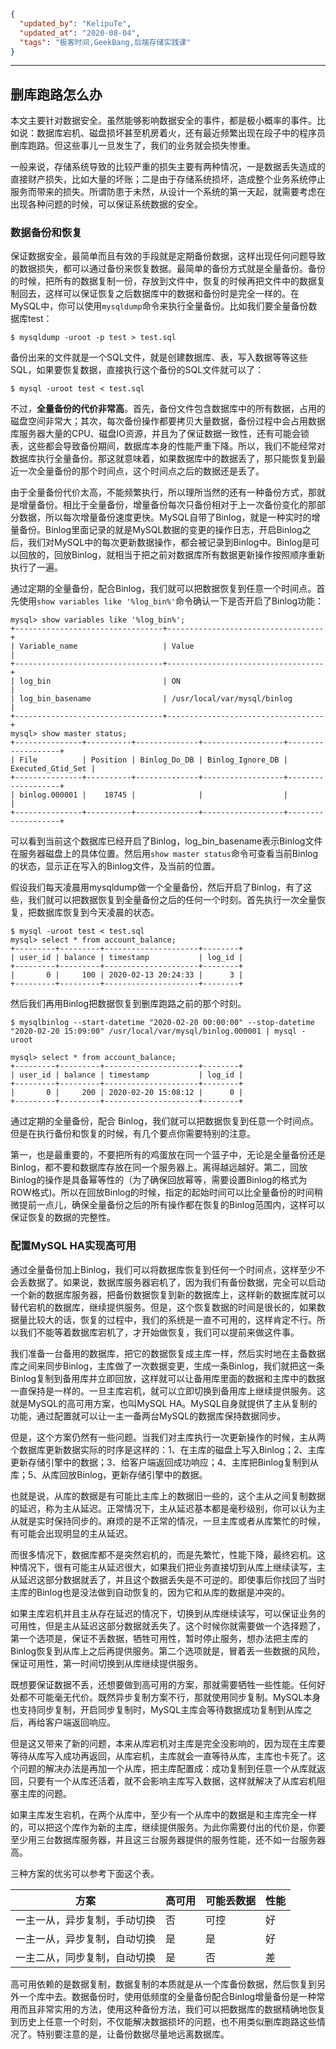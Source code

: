 ```json
{
  "updated_by": "KelipuTe",
  "updated_at": "2020-08-04",
  "tags": "极客时间,GeekBang,后端存储实践课"
}
```

---

## 删库跑路怎么办

本文主要针对数据安全。虽然能够影响数据安全的事件，都是极小概率的事件。比如说：数据库宕机、磁盘损坏甚至机房着火，还有最近频繁出现在段子中的程序员删库跑路。但这些事儿一旦发生了，我们的业务就会损失惨重。

一般来说，存储系统导致的比较严重的损失主要有两种情况，一是数据丢失造成的直接财产损失，比如大量的坏账；二是由于存储系统损坏，造成整个业务系统停止服务而带来的损失。所谓防患于未然，从设计一个系统的第一天起，就需要考虑在出现各种问题的时候，可以保证系统数据的安全。

### 数据备份和恢复

保证数据安全，最简单而且有效的手段就是定期备份数据，这样出现任何问题导致的数据损失，都可以通过备份来恢复数据。最简单的备份方式就是全量备份。备份的时候，把所有的数据复制一份，存放到文件中，恢复的时候再把文件中的数据复制回去，这样可以保证恢复之后数据库中的数据和备份时是完全一样的。在MySQL中，你可以使用`mysqldump`命令来执行全量备份。比如我们要全量备份数据库test：

```mysql
$ mysqldump -uroot -p test > test.sql
```

备份出来的文件就是一个SQL文件，就是创建数据库、表，写入数据等等这些SQL，如果要恢复数据，直接执行这个备份的SQL文件就可以了：

```mysql
$ mysql -uroot test < test.sql
```

不过，**全量备份的代价非常高**。首先，备份文件包含数据库中的所有数据，占用的磁盘空间非常大；其次，每次备份操作都要拷贝大量数据，备份过程中会占用数据库服务器大量的CPU、磁盘IO资源，并且为了保证数据一致性，还有可能会锁表，这些都会导致备份期间，数据库本身的性能严重下降。所以，我们不能经常对数据库执行全量备份。那这就意味着，如果数据库中的数据丢了，那只能恢复到最近一次全量备份的那个时间点，这个时间点之后的数据还是丢了。

由于全量备份代价太高，不能频繁执行，所以理所当然的还有一种备份方式，那就是增量备份。相比于全量备份，增量备份每次只备份相对于上一次备份变化的那部分数据，所以每次增量备份速度更快。MySQL自带了Binlog，就是一种实时的增量备份。Binlog里面记录的就是MySQL数据的变更的操作日志，开启Binlog之后，我们对MySQL中的每次更新数据操作，都会被记录到Binlog中。Binlog是可以回放的，回放Binlog，就相当于把之前对数据库所有数据更新操作按照顺序重新执行了一遍。

通过定期的全量备份，配合Binlog，我们就可以把数据恢复到任意一个时间点。首先使用`show variables like '%log_bin%'`命令确认一下是否开启了Binlog功能：

```mysql
mysql> show variables like '%log_bin%';
+---------------------------------+-----------------------------------+
| Variable_name                   | Value                             |
+---------------------------------+-----------------------------------+
| log_bin                         | ON                                |
| log_bin_basename                | /usr/local/var/mysql/binlog       |
+---------------------------------+-----------------------------------+
mysql> show master status;
+---------------+----------+--------------+------------------+-------------------+
| File          | Position | Binlog_Do_DB | Binlog_Ignore_DB | Executed_Gtid_Set |
+---------------+----------+--------------+------------------+-------------------+
| binlog.000001 |    18745 |              |                  |                   |
+---------------+----------+--------------+------------------+-------------------+
```

可以看到当前这个数据库已经开启了Binlog，log_bin_basename表示Binlog文件在服务器磁盘上的具体位置。然后用`show master status`命令可查看当前Binlog的状态，显示正在写入的Binlog文件，及当前的位置。

假设我们每天凌晨用mysqldump做一个全量备份，然后开启了Binlog，有了这些，我们就可以把数据恢复到全量备份之后的任何一个时刻。首先执行一次全量恢复，把数据库恢复到今天凌晨的状态。

```mysql
$ mysql -uroot test < test.sql
mysql> select * from account_balance;
+---------+---------+---------------------+--------+
| user_id | balance | timestamp           | log_id |
+---------+---------+---------------------+--------+
|       0 |     100 | 2020-02-13 20:24:33 |      3 |
+---------+---------+---------------------+--------+
```

然后我们再用Binlog把数据恢复到删库跑路之前的那个时刻。

```mysql
$ mysqlbinlog --start-datetime "2020-02-20 00:00:00" --stop-datetime "2020-02-20 15:09:00" /usr/local/var/mysql/binlog.000001 | mysql -uroot

mysql> select * from account_balance;
+---------+---------+---------------------+--------+
| user_id | balance | timestamp           | log_id |
+---------+---------+---------------------+--------+
|       0 |     200 | 2020-02-20 15:08:12 |      0 |
+---------+---------+---------------------+--------+
```

通过定期的全量备份，配合 Binlog，我们就可以把数据恢复到任意一个时间点。但是在执行备份和恢复的时候，有几个要点你需要特别的注意。

第一，也是最重要的，不要把所有的鸡蛋放在同一个篮子中，无论是全量备份还是Binlog，都不要和数据库存放在同一个服务器上。离得越远越好。第二，回放Binlog的操作是具备幂等性的（为了确保回放幂等，需要设置Binlog的格式为ROW格式)。所以在回放Binlog的时候，指定的起始时间可以比全量备份的时间稍微提前一点儿，确保全量备份之后的所有操作都在恢复的Binlog范围内，这样可以保证恢复的数据的完整性。

### 配置MySQL HA实现高可用

通过全量备份加上Binlog，我们可以将数据库恢复到任何一个时间点，这样至少不会丢数据了。如果说，数据库服务器宕机了，因为我们有备份数据，完全可以启动一个新的数据库服务器，把备份数据恢复到新的数据库上，这样新的数据库就可以替代宕机的数据库，继续提供服务。但是，这个恢复数据的时间是很长的，如果数据量比较大的话，恢复的过程中，我们的系统是一直不可用的，这样肯定不行。所以我们不能等着数据库宕机了，才开始做恢复，我们可以提前来做这件事。

我们准备一台备用的数据库，把它的数据恢复成主库一样，然后实时地在主备数据库之间来同步Binlog，主库做了一次数据变更，生成一条Binlog，我们就把这一条Binlog复制到备用库并立即回放，这样就可以让备用库里面的数据和主库中的数据一直保持是一样的。一旦主库宕机，就可以立即切换到备用库上继续提供服务。这就是MySQL的高可用方案，也叫MySQL HA。MySQL自身就提供了主从复制的功能，通过配置就可以让一主一备两台MySQL的数据库保持数据同步。

但是，这个方案仍然有一些问题。当我们对主库执行一次更新操作的时候，主从两个数据库更新数据实际的时序是这样的：1、在主库的磁盘上写入Binlog；2、主库更新存储引擎中的数据；3、给客户端返回成功响应；4、主库把Binlog复制到从库；5、从库回放Binlog，更新存储引擎中的数据。

也就是说，从库的数据是有可能比主库上的数据旧一些的，这个主从之间复制数据的延迟，称为主从延迟。正常情况下，主从延迟基本都是毫秒级别，你可以认为主从就是实时保持同步的。麻烦的是不正常的情况，一旦主库或者从库繁忙的时候，有可能会出现明显的主从延迟。

而很多情况下，数据库都不是突然宕机的，而是先繁忙，性能下降，最终宕机。这种情况下，很有可能主从延迟很大，如果我们把业务直接切到从库上继续读写，主从延迟这部分数据就丢了，并且这个数据丢失是不可逆的。即使事后你找回了当时主库的Binlog也是没法做到自动恢复的，因为它和从库的数据是冲突的。

如果主库宕机并且主从存在延迟的情况下，切换到从库继续读写，可以保证业务的可用性，但是主从延迟这部分数据就丢失了。这个时候你就需要做一个选择题了，第一个选项是，保证不丢数据，牺牲可用性，暂时停止服务，想办法把主库的Binlog恢复到从库上之后再提供服务。第二个选项就是，冒着丢一些数据的风险，保证可用性，第一时间切换到从库继续提供服务。

既想要保证数据不丢，还想要做到高可用的方案，那就需要牺牲一些性能。任何好处都不可能毫无代价。既然异步复制方案不行，那就使用同步复制。MySQL本身也支持同步复制，开启同步复制时，MySQL主库会等待数据成功复制到从库之后，再给客户端返回响应。

但是这又带来了新的问题，本来从库宕机对主库是完全没影响的，因为现在主库要等待从库写入成功再返回，从库宕机，主库就会一直等待从库，主库也卡死了。这个问题的解决办法是再加一个从库，把主库配置成：成功复制到任意一个从库就返回，只要有一个从库还活着，就不会影响主库写入数据，这样就解决了从库宕机阻塞主库的问题。

如果主库发生宕机，在两个从库中，至少有一个从库中的数据是和主库完全一样的，可以把这个库作为新的主库，继续提供服务。为此你需要付出的代价是，你要至少用三台数据库服务器，并且这三台服务器提供的服务性能，还不如一台服务器高。

三种方案的优劣可以参考下面这个表。

| 方案                         | 高可用 | 可能丢数据 | 性能 |
| ---------------------------- | ------ | ---------- | ---- |
| 一主一从，异步复制，手动切换 | 否     | 可控       | 好   |
| 一主一从，异步复制，自动切换 | 是     | 是         | 好   |
| 一主二从，同步复制，自动切换 | 是     | 否         | 差   |

高可用依赖的是数据复制，数据复制的本质就是从一个库备份数据，然后恢复到另外一个库中去。数据备份时，使用低频度的全量备份配合Binlog增量备份是一种常用而且非常实用的方法，使用这种备份方法，我们可以把数据库的数据精确地恢复到历史上任意一个时刻，不仅能解决数据损坏的问题，也不用类似删库跑路这些情况了。特别要注意的是，让备份数据尽量地远离数据库。